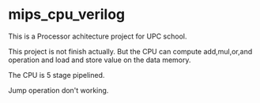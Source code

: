 # mips_cpu_verilog

This is a Processor achitecture project for UPC school. 

This project is not finish actually. But the CPU can compute add,mul,or,and operation and load and store value on the data memory. 

The CPU is 5 stage pipelined. 

Jump operation don't working. 
